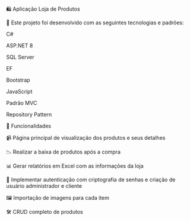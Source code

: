 🛍️ Aplicação Loja de Produtos


🚀  Este projeto foi desenvolvido com as seguintes tecnologias e padrões:

C#

ASP.NET 8

SQL Server

EF

Bootstrap

JavaScript

Padrão MVC

Repository Pattern

🚀 Funcionalidades

📹 Página principal de visualização dos produtos e seus detalhes

📉 Realizar a baixa de produtos após a compra

📊 Gerar relatórios em Excel com as informações da loja

🔐 Implementar autenticação com criptografia de senhas e criação de usuário administrador e cliente

🖼️ Importação de imagens para cada item

🛠️ CRUD completo de produtos



